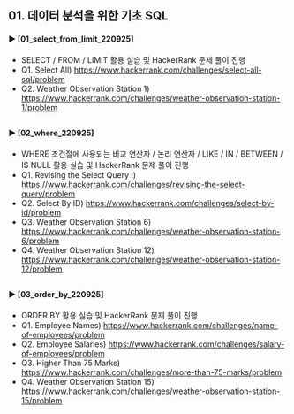 ####  
## 01. 데이터 분석을 위한 기초 SQL
#### ► [01_select_from_limit_220925]  
- SELECT / FROM / LIMIT 활용 실습 및 HackerRank 문제 풀이 진행  
- Q1. Select All) https://www.hackerrank.com/challenges/select-all-sql/problem
- Q2. Weather Observation Station 1) https://www.hackerrank.com/challenges/weather-observation-station-1/problem
##  
#### ► [02_where_220925]  
- WHERE 조건절에 사용되는 비교 연산자 / 논리 연산자 / LIKE / IN / BETWEEN / IS NULL 활용 실습 및 HackerRank 문제 풀이 진행  
- Q1. Revising the Select Query I) https://www.hackerrank.com/challenges/revising-the-select-query/problem
- Q2. Select By ID) https://www.hackerrank.com/challenges/select-by-id/problem
- Q3. Weather Observation Station 6) https://www.hackerrank.com/challenges/weather-observation-station-6/problem
- Q4. Weather Observation Station 12) https://www.hackerrank.com/challenges/weather-observation-station-12/problem
##  
#### ► [03_order_by_220925]  
- ORDER BY 활용 실습 및 HackerRank 문제 풀이 진행  
- Q1. Employee Names) https://www.hackerrank.com/challenges/name-of-employees/problem
- Q2. Employee Salaries) https://www.hackerrank.com/challenges/salary-of-employees/problem
- Q3. Higher Than 75 Marks) https://www.hackerrank.com/challenges/more-than-75-marks/problem
- Q4. Weather Observation Station 15) https://www.hackerrank.com/challenges/weather-observation-station-15/problem
####  
